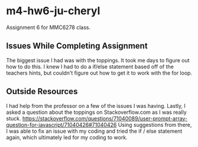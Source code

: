 # m4-hw6-ju-cheryl
Assignment 6 for MMC6278 class.

## Issues While Completing Assignment
The biggest issue I had was with the toppings. It took me days to figure out how to do this. I knew I had to do a if/else statement based off of the teachers hints, but couldn't figure out how to get it to work with the for loop.

## Outside Resources
I had help from the professor on a few of the issues I was having. Lastly, I asked a question about the toppings on Stackoverflow.com as I was really stuck. https://stackoverflow.com/questions/71040089/user-prompt-array-question-for-javascript/71040426#71040426 Using suggestions from there, I was able to fix an issue with my coding and tried the if / else statement again, which ultimately led for my coding to work.
